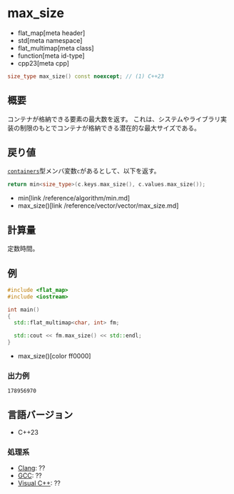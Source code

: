# max_size
* flat_map[meta header]
* std[meta namespace]
* flat_multimap[meta class]
* function[meta id-type]
* cpp23[meta cpp]

```cpp
size_type max_size() const noexcept; // (1) C++23
```

## 概要
コンテナが格納できる要素の最大数を返す。 
これは、システムやライブラリ実装の制限のもとでコンテナが格納できる潜在的な最大サイズである。


## 戻り値
[`containers`](containers.md)型メンバ変数`c`があるとして、以下を返す。

```cpp
return min<size_type>(c.keys.max_size(), c.values.max_size());
```
* min[link /reference/algorithm/min.md]
* max_size()[link /reference/vector/vector/max_size.md]


## 計算量
定数時間。


## 例
```cpp example
#include <flat_map>
#include <iostream>

int main()
{
  std::flat_multimap<char, int> fm;

  std::cout << fm.max_size() << std::endl;
}
```
* max_size()[color ff0000]

### 出力例
```
178956970
```

## 言語バージョン
- C++23

### 処理系
- [Clang](/implementation.md#clang): ??
- [GCC](/implementation.md#gcc): ??
- [Visual C++](/implementation.md#visual_cpp): ??
